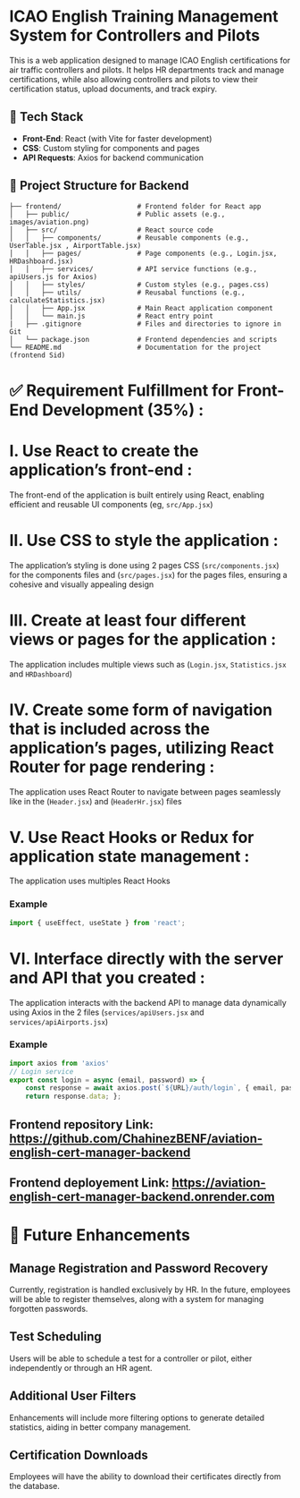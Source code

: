 # ICAO English Training Management System for Controllers and Pilots
This is a web application designed to manage ICAO English certifications for air traffic controllers and pilots. It helps HR departments track and manage certifications, while also allowing controllers and pilots to view their certification status, upload documents, and track expiry.


## 🔧 Tech Stack
- **Front-End**: React (with Vite for faster development)
- **CSS**: Custom styling for components and pages
- **API Requests**: Axios for backend communication

## 🔧 Project Structure for Backend
```plaintext
├── frontend/                   # Frontend folder for React app
│   ├── public/                 # Public assets (e.g., images/aviation.png)
│   ├── src/                    # React source code
│   │   ├── components/         # Reusable components (e.g., UserTable.jsx , AirportTable.jsx)
│   │   ├── pages/              # Page components (e.g., Login.jsx, HRDashboard.jsx)
│   │   ├── services/           # API service functions (e.g., apiUsers.js for Axios)
│   │   ├── styles/             # Custom styles (e.g., pages.css)
│   │   ├── utils/              # Reusabal functions (e.g., calculateStatistics.jsx)
│   │   ├── App.jsx             # Main React application component
│   │   └── main.js             # React entry point
|   ├── .gitignore              # Files and directories to ignore in Git
│   └── package.json            # Frontend dependencies and scripts
└── README.md                   # Documentation for the project (frontend Sid)
```


# ✅ Requirement Fulfillment for Front-End Development (35%) : 
#  I. Use React to create the application’s front-end :
The front-end of the application is built entirely using React, enabling efficient and reusable UI components (eg, `src/App.jsx`)

#  II. Use CSS to style the application :
The application’s styling is done using 2 pages CSS (`src/components.jsx`) for the components files and (`src/pages.jsx`) for the pages files, ensuring a cohesive and visually appealing design

#  III. Create at least four different views or pages for the application :
The application includes multiple views such as (`Login.jsx`, `Statistics.jsx` and `HRDashboard`)

#  IV. Create some form of navigation that is included across the application’s pages, utilizing React Router for page rendering :
The application uses React Router to navigate between pages seamlessly like in the (`Header.jsx`) and (`HeaderHr.jsx`) files

# V. Use React Hooks or Redux for application state management : 
The application uses multiples React Hooks 

### Example
```javascript
import { useEffect, useState } from 'react';
```

# VI. Interface directly with the server and API that you created :
The application interacts with the backend API to manage data dynamically using Axios in the 2 files (`services/apiUsers.jsx` and `services/apiAirports.jsx`)

### Example
```javascript
import axios from 'axios'
// Login service
export const login = async (email, password) => {
    const response = await axios.post(`${URL}/auth/login`, { email, password });
    return response.data; };
```

## Frontend repository Link: https://github.com/ChahinezBENF/aviation-english-cert-manager-backend
## Frontend deployement Link: https://aviation-english-cert-manager-backend.onrender.com

# 🚀 Future Enhancements

## Manage Registration and Password Recovery
Currently, registration is handled exclusively by HR. In the future, employees will be able to register themselves, along with a system for managing forgotten passwords.

## Test Scheduling
Users will be able to schedule a test for a controller or pilot, either independently or through an HR agent.

## Additional User Filters
Enhancements will include more filtering options to generate detailed statistics, aiding in better company management.

## Certification Downloads
Employees will have the ability to download their certificates directly from the database.